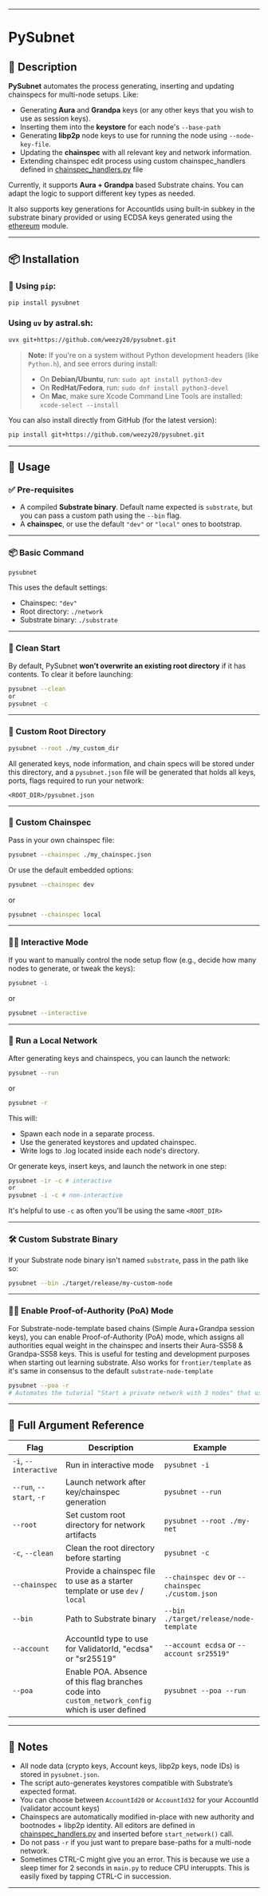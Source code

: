 
---

# PySubnet

## 🔧 Description

**PySubnet** automates the process generating, inserting and updating chainspecs for multi-node setups. Like:

- Generating **Aura** and **Grandpa** keys (or any other keys that you wish to use as session keys).
- Inserting them into the **keystore** for each node's `--base-path`
- Generating **libp2p** node keys to use for running the node using `--node-key-file`.
- Updating the **chainspec** with all relevant key and network information.
- Extending chainspec edit process using custom chainspec_handlers defined in [chainspec_handlers.py](./chainspec_handlers.py) file

Currently, it supports **Aura + Grandpa** based Substrate chains. You can adapt the logic to support different key types as needed.

It also supports key generations for AccountIds using built-in subkey in the substrate binary provided or using ECDSA keys generated using the [ethereum](./ethereum.py) module.

---

## 📦 Installation

### 🔌 Using `pip`:

```sh
pip install pysubnet
```

### Using `uv` by astral.sh:
```sh
uvx git+https://github.com/weezy20/pysubnet.git
```

> **Note:** If you're on a system without Python development headers (like `Python.h`), and see errors during install:
>
> - On **Debian/Ubuntu**, run: `sudo apt install python3-dev`
> - On **RedHat/Fedora**, run: `sudo dnf install python3-devel`
> - On **Mac**, make sure Xcode Command Line Tools are installed: `xcode-select --install`

You can also install directly from GitHub (for the latest version):

```sh
pip install git+https://github.com/weezy20/pysubnet.git
```

---

## 🚀 Usage

### ✅ Pre-requisites

- A compiled **Substrate binary**. Default name expected is `substrate`, but you can pass a custom path using the `--bin` flag.
- A **chainspec**, or use the default `"dev"` or `"local"` ones to bootstrap.

---

### 📦 Basic Command

```sh
pysubnet
```

This uses the default settings:
- Chainspec: `"dev"`
- Root directory: `./network`
- Substrate binary: `./substrate`

---

### 🧹 Clean Start

By default, PySubnet **won’t overwrite an existing root directory** if it has contents. To clear it before launching:

```sh
pysubnet --clean 
or 
pysubnet -c 
```

---

### 📁 Custom Root Directory

```sh
pysubnet --root ./my_custom_dir
```

All generated keys, node information, and chain specs will be stored under this directory, and a `pysubnet.json` file will be generated that holds all keys, ports, flags required to run your network:
```
<ROOT_DIR>/pysubnet.json
```

---

### 📜 Custom Chainspec

Pass in your own chainspec file:

```sh
pysubnet --chainspec ./my_chainspec.json
```

Or use the default embedded options:
```sh
pysubnet --chainspec dev
```
or
```sh
pysubnet --chainspec local
```

---

### 🧑‍💻 Interactive Mode

If you want to manually control the node setup flow (e.g., decide how many nodes to generate, or tweak the keys):

```sh
pysubnet -i
```
or
```sh
pysubnet --interactive
```

---

### 🔌 Run a Local Network

After generating keys and chainspecs, you can launch the network:

```sh
pysubnet --run
```
or
```sh
pysubnet -r
```

This will:
- Spawn each node in a separate process.
- Use the generated keystores and updated chainspec.
- Write logs to <node-name>.log located inside each node's directory.

Or generate keys, insert keys, and launch the network in one step:
```sh
pysubnet -ir -c # interactive
or 
pysubnet -i -c # non-interactive
```
It's helpful to use `-c` as often you'll be using the same `<ROOT_DIR>`

---

### 🛠️ Custom Substrate Binary

If your Substrate node binary isn't named `substrate`, pass in the path like so:

```sh
pysubnet --bin ./target/release/my-custom-node
```

---

### 🧑‍⚖️ Enable Proof-of-Authority (PoA) Mode

For Substrate-node-template based chains (Simple Aura+Grandpa session keys), you can enable Proof-of-Authority (PoA) mode, which assigns all authorities equal weight in the chainspec and inserts their Aura-SS58 & Grandpa-SS58 keys. This is useful for testing and development purposes when starting out learning substrate. Also works for `frontier/template`
as it's same in consensus to the default `substrate-node-template`

```sh
pysubnet --poa -r 
# Automates the tutorial "Start a private network with 3 nodes" that used to be in the now gone substrate.io website
```

---

## 🧾 Full Argument Reference

| Flag | Description | Example |
|------|-------------|---------|
| `-i`, `--interactive` | Run in interactive mode | `pysubnet -i` |
| `--run`, `--start`, `-r` | Launch network after key/chainspec generation | `pysubnet --run` |
| `--root` | Set custom root directory for network artifacts | `pysubnet --root ./my-net` |
| `-c`, `--clean` | Clean the root directory before starting | `pysubnet -c` |
| `--chainspec` | Provide a chainspec file to use as a starter template or use `dev` / `local` | `--chainspec dev` or `--chainspec ./custom.json` |
| `--bin` | Path to Substrate binary | `--bin ./target/release/node-template` |
| `--account` | AccountId type to use for ValidatorId, "ecdsa" or "sr25519" | `--account ecdsa` or `--account sr25519"` |
| `--poa` | Enable POA. Absence of this flag branches code into `custom_network_config` which is user defined | `pysubnet --poa --run` |

---

## 🧠 Notes

- All node data (crypto keys, Account keys, libp2p keys, node IDs) is stored in `pysubnet.json`.
- The script auto-generates keystores compatible with Substrate’s expected format.
- You can choose between `AccountId20` or `AccountId32` for your AccountId (validator account keys)
- Chainspecs are automatically modified in-place with new authority and bootnodes + libp2p identity. All editors are defined in [chainspec_handlers.py](./chainspec_handlers.py) and inserted before `start_network()` call.
- Do not pass `-r` if you just want to prepare base-paths for a multi-node network.
- Sometimes CTRL-C might give you an error. This is because we use a sleep timer for 2 seconds in `main.py` to reduce CPU interuppts. This is easily fixed by tapping CTRL-C in succession.

---
